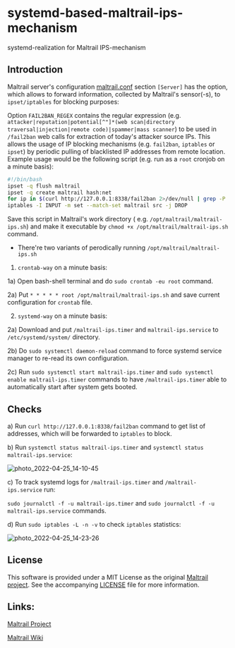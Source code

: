 # systemd-based-maltrail-ips-mechanism

systemd-realization for Maltrail IPS-mechanism

## Introduction

Maltrail server's configuration [maltrail.conf](https://github.com/stamparm/maltrail/blob/master/maltrail.conf) section `[Server]` has the option, which allows to forward information, collected by Maltrail's sensor(-s), to ```ipset/iptables``` for blocking purposes:

Option `FAIL2BAN_REGEX` contains the regular expression (e.g. `attacker|reputation|potential[^"]*(web scan|directory traversal|injection|remote code)|spammer|mass scanner`) to be used in `/fail2ban` web calls for extraction of today's attacker source IPs. This allows the usage of IP blocking mechanisms (e.g. `fail2ban`, `iptables` or `ipset`) by periodic pulling of blacklisted IP addresses from remote location. Example usage would be the following script (e.g. run as a `root` cronjob on a minute basis):

```sh
#!/bin/bash
ipset -q flush maltrail
ipset -q create maltrail hash:net
for ip in $(curl http://127.0.0.1:8338/fail2ban 2>/dev/null | grep -P '^[0-9.]+$'); do ipset add maltrail $ip; done
iptables -I INPUT -m set --match-set maltrail src -j DROP
```

Save this script in Maltrail's work directory ( e.g. ```/opt/maltrail/maltrail-ips.sh```) and make it executable by ```chmod +x /opt/maltrail/maltrail-ips.sh``` command.

- There're two variants of perodically running ```/opt/maltrail/maltrail-ips.sh```

1) ```crontab-way``` on a minute basis:

1a) Open bash-shell terminal and do ```sudo crontab -eu root``` command.

2a) Put ```* * * * * root /opt/maltrail/maltrail-ips.sh``` and save current configuration for ```crontab``` file.

2) ```systemd-way``` on a minute basis:

2a) Download and put ```/maltrail-ips.timer``` and ```maltrail-ips.service``` to ```/etc/systemd/system/``` directory.

2b) Do ```sudo systemctl daemon-reload``` command to force systemd service manager to re-read its own configuration.

2c) Run ```sudo systemctl start maltrail-ips.timer``` and ```sudo systemctl enable maltrail-ips.timer``` commands to have ```/maltrail-ips.timer``` able to automatically start after system gets booted.

## Checks

a) Run ```curl http://127.0.0.1:8338/fail2ban``` command to get list of addresses, which will be forwarded to ```iptables``` to block.

b) Run ```systemctl status maltrail-ips.timer``` and ```systemctl status maltrail-ips.service```:

![photo_2022-04-25_14-10-45](https://user-images.githubusercontent.com/7167300/165260489-b950a24d-7788-48bc-a517-a9029f4a9021.jpg)

c) To track systemd logs for ```/maltrail-ips.timer``` and ```/maltrail-ips.service``` run:

```sudo journalctl -f -u maltrail-ips.timer``` and ```sudo journalctl -f -u  maltrail-ips.service``` commands.

d) Run ```sudo iptables -L -n -v``` to check ```iptables``` statistics:

![photo_2022-04-25_14-23-26](https://user-images.githubusercontent.com/7167300/165260182-f5570845-8742-4b70-8cf3-d527a4a3c02f.jpg)

## License

This software is provided under a MIT License as the original [Maltrail project](https://github.com/stamparm/maltrail/blob/master/README.md#license). See the accompanying [LICENSE](https://github.com/stamparm/maltrail/blob/master/LICENSE) file for more information.

## Links:

[Maltrail Project](https://github.com/stamparm/maltrail)

[Maltrail Wiki](https://github.com/stamparm/maltrail/wiki)

